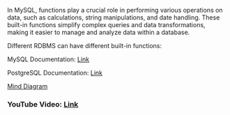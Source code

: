 In MySQL, functions play a crucial role in performing various operations on data, such as calculations, string manipulations, and date handling. These built-in functions simplify complex queries and data transformations, making it easier to manage and analyze data within a database.

Different RDBMS can have different built-in functions:

MySQL Documentation: [Link](https://dev.mysql.com/doc/refman/8.4/en/built-in-function-reference.html)

PostgreSQL Documentation: [Link](https://www.postgresql.org/docs/current/functions.html)

[Mind Diagram](https://whimsical.com/built-in-functions-H7R95F8bAoXg7HN81hehgH)


### YouTube Video: [Link](https://www.youtube.com/watch?v=HEi5negLi9c&list=PL53IeEJJLQl3xIzMPqA7lApebsB-UqtNB&index=24)
